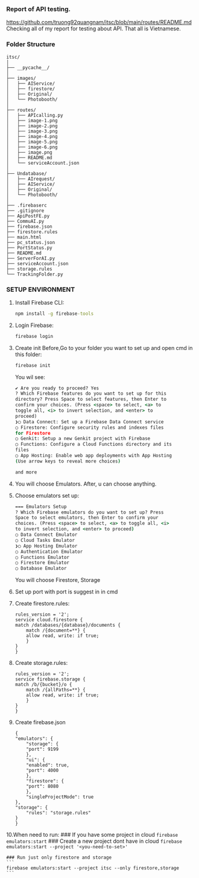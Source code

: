 ### Report of API testing.
https://github.com/truong92quangnam/itsc/blob/main/routes/README.md
Checking all of my report for testing about API. That all is Vietnamese.
### Folder Structure
```
itsc/
│
├── __pycache__/
│
├── images/
│   ├── AIService/
│   ├── firestore/
│   ├── Original/
│   └── Photobooth/
│
├── routes/
│   ├── APIcalling.py
│   ├── image-1.png
│   ├── image-2.png
│   ├── image-3.png
│   ├── image-4.png
│   ├── image-5.png
│   ├── image-6.png
│   ├── image.png
│   ├── README.md
│   └── serviceAccount.json
│
├── Undatabase/
│   ├── AIrequest/
│   ├── AIService/
│   ├── Original/
│   └── Photobooth/
│
├── .firebaserc
├── .gitignore
├── ApiPostFE.py
├── CommuAI.py
├── firebase.json
├── firestore.rules
├── main.html
├── pc_status.json
├── PortStatus.py
├── README.md
├── ServerForAI.py
├── serviceAccount.json
├── storage.rules
└── TrackingFolder.py
```
### SETUP ENVIRONMENT
1. Install Firebase CLI:
    ```cmd
    npm install -g firebase-tools
    ```
2. Login Firebase:
    ```cmd
    firebase login
    ```
3. Create init
    Before,Go to your folder you want to set up and open cmd in this folder:
    ```cmd
    firebase init
    ```
    
    You wil see:
    ```cmd
    ✔ Are you ready to proceed? Yes
    ? Which Firebase features do you want to set up for this   
    directory? Press Space to select features, then Enter to   
    confirm your choices. (Press <space> to select, <a> to     
    toggle all, <i> to invert selection, and <enter> to        
    proceed)
    ❯◯ Data Connect: Set up a Firebase Data Connect service    
    ◯ Firestore: Configure security rules and indexes files   
    for Firestore
    ◯ Genkit: Setup a new Genkit project with Firebase        
    ◯ Functions: Configure a Cloud Functions directory and its
    files
    ◯ App Hosting: Enable web app deployments with App Hosting
    (Use arrow keys to reveal more choices)

    and more
    ```
4. You will choose Emulators. After, u can choose anything.
5. Choose emulators set up:
    ```cmd
    === Emulators Setup
    ? Which Firebase emulators do you want to set up? Press    
    Space to select emulators, then Enter to confirm your      
    choices. (Press <space> to select, <a> to toggle all, <i>  
    to invert selection, and <enter> to proceed)
    ◯ Data Connect Emulator
    ◯ Cloud Tasks Emulator
    ❯◯ App Hosting Emulator
    ◯ Authentication Emulator
    ◯ Functions Emulator
    ◯ Firestore Emulator
    ◯ Database Emulator
    ```

    You will choose Firestore, Storage

6. Set up port with port is suggest in in cmd

7. Create firestore.rules:
    ```
    rules_version = '2';
    service cloud.firestore {
    match /databases/{database}/documents {
        match /{document=**} {
        allow read, write: if true;
        }
    }
    }
    ```
8. Create storage.rules:
    ```
    rules_version = '2';
    service firebase.storage {
    match /b/{bucket}/o {
        match /{allPaths=**} {
        allow read, write: if true;
        }
    }
    }
    ```
9. Create firebase.json
    ```
    {
    "emulators": {
        "storage": {
        "port": 9199
        },
        "ui": {
        "enabled": true,
        "port": 4000
        },
        "firestore": {
        "port": 8080
        },
        "singleProjectMode": true
    },
    "storage": {
        "rules": "storage.rules"
    }
    }
    ```

10.When need to run:
    ### If you have some project in cloud
    ```
    firebase emulators:start
    ```
    ### Create a new project dont have in cloud
    ```
    firebase emulators:start --project '<you-need-to-set>'
    ```

    ### Run just only firestore and storage
    ```
    firebase emulators:start --project itsc --only firestore,storage
    ```

